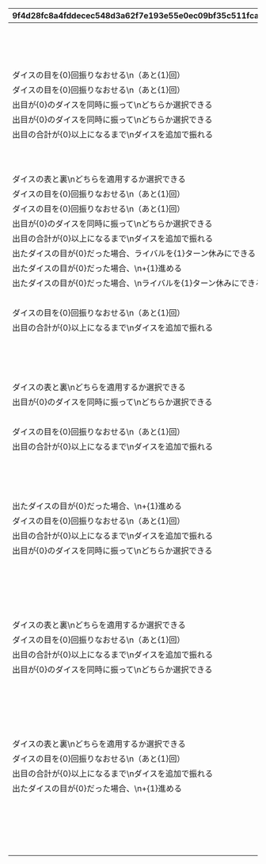 |9f4d28fc8a4fddecec548d3a62f7e193e55e0ec09bf35c511fca374b75ade0d8|d81b0da300322d8246b801ec55c473c9809b197b42f1eb2c26b34a3ab8647189|db3d3e04750a76ec03b0f09407f0a6f7f885d2da4f8c7593bd7ac2a7c7df8497|3b4a67d6bed35877254a78f7481ec08c7f5f4b62ae16b7c400591814db207c7b|72e8c3b5ac91561d24476ce7f765be4271e5e031da2cd57211eb9a46d85a90a2|feebeeb1c626cb354dccd4d8bf9308cb2fb9a13c4c9e4229b4f5888c1ad7252f|3ecb02dd48fcf3299c449d69b286fdc085d9f43430221dc9c0ec0d5627d92fe1|f7a248c60b5ca3da796556727d1862b62bd7160506042415fdbc66d784a7fce3|5bf7c0a244c3507670d5748500749ff8f73beeca6b51edf066059df38f3f3ef1|afb8d04b9348982dc3ecadd32388e88034304e3c1e4b39e342249242e919b990|
| --- | --- | --- | --- | --- | --- | --- | --- | --- | --- |
||0||ライラエル|126501|10001|1|1001|1|最大50％割引確定のショップを開く（1品100％割引あり）|
||0||モニカ|105301|10001|2|1002|2|最大1000マイルを入手する|
||0||クローチェ|126401|1|3|1003|1|料理を{0}つ入手する|
|ダイスの目を{0}回振りなおせる\n（あと{1}回）|0|ダイスの目を{0}回振りなおせる\n振りなおせない場合、マイルを入手する|マツリ|100501|1|4|1004|3|ダイスの目を{0}回振りなおせる|
|ダイスの目を{0}回振りなおせる\n（あと{1}回）|0|ダイスの目を{0}回振りなおせる\n振りなおせない場合、マイルを入手する|ナナカ|101301|2|4|1005|2|ダイスの目を{0}回振りなおせる|
|出目が{0}のダイスを同時に振って\nどちらか選択できる|0||マコト|104301|4|5|1006|2|出目が{0}のダイスを同時に振って\nどちらか選択できる|
|出目が{0}のダイスを同時に振って\nどちらか選択できる|0||エリコ|102701|3|5|1007|3|出目が{0}のダイスを同時に振って\nどちらか選択できる|
|出目の合計が{0}以上になるまで\nダイスを追加で振れる|0||アンナ|100901|7|6|1008|1|出目の合計が{0}以上になるまで\nダイスを追加で振れる|
||0||ミツキ|105101|10001|1|1009|1|最大50％割引確定のショップを開く（1品100％割引あり）|
||0||イオ|101801|10001|2|1010|2|最大1000マイルを入手する|
|ダイスの表と裏\nどちらを適用するか選択できる|0||ネフィ＝ネラ|129701|0|8|1011|2|ダイスの表と裏\nどちらを適用するか選択できる|
|ダイスの目を{0}回振りなおせる\n（あと{1}回）|0|ダイスの目を{0}回振りなおせる\n振りなおせない場合、マイルを入手する|スズナ|101601|1|4|1012|3|ダイスの目を{0}回振りなおせる|
|ダイスの目を{0}回振りなおせる\n（あと{1}回）|0|ダイスの目を{0}回振りなおせる\n振りなおせない場合、マイルを入手する|ルカ|105601|2|4|1013|2|ダイスの目を{0}回振りなおせる|
|出目が{0}のダイスを同時に振って\nどちらか選択できる|0||ミミ|102001|3|5|1014|3|出目が{0}のダイスを同時に振って\nどちらか選択できる|
|出目の合計が{0}以上になるまで\nダイスを追加で振れる|0||アネモネ|129601|7|6|1015|1|出目の合計が{0}以上になるまで\nダイスを追加で振れる|
|出たダイスの目が{0}だった場合、ライバルを{1}ターン休みにできる|1||ミソギ|100401|1|10|1016|2|出たダイスの目が{0}だった場合、\nライバルを{1}ターン休みにできる|
|出たダイスの目が{0}だった場合、\n+{1}進める|1||リンド|127701|2|13|1017|3|出たダイスの目が{0}だった場合、\n+{1}進める|
|出たダイスの目が{0}だった場合、\nライバルを{1}ターン休みにできる|1||ヴルム|127801|1|10|1018|2|出たダイスの目が{0}だった場合、\nライバルを{1}ターン休みにできる|
||0||ミフユ|104801|10001|1|1019|1|最大50％割引確定のショップを開く（1品100％割引あり）|
|ダイスの目を{0}回振りなおせる\n（あと{1}回）|0|ダイスの目を{0}回振りなおせる\n振りなおせない場合、マイルを入手する|ジュン|104701|2|4|1020|2|ダイスの目を{0}回振りなおせる|
|出目の合計が{0}以上になるまで\nダイスを追加で振れる|0||ミサキ|105001|7|6|1021|1|出目の合計が{0}以上になるまで\nダイスを追加で振れる|
||0||アキノ|103201|10002|2|1022|1|最大2000マイルを入手する|
||0||クルル|130901|1|12|1023|1|福引券を{0}枚入手する|
||0||スズメ|102501|1|3|1024|1|料理を{0}つ入手する|
|ダイスの表と裏\nどちらを適用するか選択できる|0||ユキ|100801|0|8|1025|2|ダイスの表と裏\nどちらを適用するか選択できる|
|出目が{0}のダイスを同時に振って\nどちらか選択できる|0||ネア|123301|4|5|1026|2|出目が{0}のダイスを同時に振って\nどちらか選択できる|
||0||タマキ|104601|10001|1|1027|1|最大50％割引確定のショップを開く（1品100％割引あり）|
|ダイスの目を{0}回振りなおせる\n（あと{1}回）|0|ダイスの目を{0}回振りなおせる\n振りなおせない場合、マイルを入手する|ランファ|118101|2|4|1028|2|ダイスの目を{0}回振りなおせる|
|出目の合計が{0}以上になるまで\nダイスを追加で振れる|0||ユカリ|103401|7|6|1029|1|出目の合計が{0}以上になるまで\nダイスを追加で振れる|
||0||クレジッタ|118001|10002|2|1030|1|最大2000マイルを入手する|
||0||サレン|102801|1|12|1031|1|福引券を{0}枚入手する|
||0||ユイ|100201|1|3|1032|1|料理を{0}つ入手する|
|出たダイスの目が{0}だった場合、\n+{1}進める|1||ハツネ|101201|1|13|1033|3|出たダイスの目が{0}だった場合、\n+{1}進める|
|ダイスの目を{0}回振りなおせる\n（あと{1}回）|0|ダイスの目を{0}回振りなおせる\n振りなおせない場合、マイルを入手する|ミソラ|118201|1|4|1034|3|ダイスの目を{0}回振りなおせる|
|出目の合計が{0}以上になるまで\nダイスを追加で振れる|0||ムイミ|106101|7|6|1035|1|出目の合計が{0}以上になるまで\nダイスを追加で振れる|
|出目が{0}のダイスを同時に振って\nどちらか選択できる|0||シノブ|103101|4|5|1036|2|出目が{0}のダイスを同時に振って\nどちらか選択できる|
||0||マヒル|103301|10001|1|1037|1|最大50％割引確定のショップを開く（1品100％割引あり）|
||0||キョウカ|103601|10002|2|1038|1|最大2000マイルを入手する|
||0||グレイス|133001|1|12|1039|1|福引券を{0}枚入手する|
||0||ヴァイオレット|133101|1|3|1040|1|料理を{0}つ入手する|
|ダイスの表と裏\nどちらを適用するか選択できる|0||ラビリスタ|106801|0|8|1041|2|ダイスの表と裏\nどちらを適用するか選択できる|
|ダイスの目を{0}回振りなおせる\n（あと{1}回）|0|ダイスの目を{0}回振りなおせる\n振りなおせない場合、マイルを入手する|クリスティーナ|107101|1|4|1042|3|ダイスの目を{0}回振りなおせる|
|出目の合計が{0}以上になるまで\nダイスを追加で振れる|0||ネネカ|107001|7|6|1043|1|出目の合計が{0}以上になるまで\nダイスを追加で振れる|
|出目が{0}のダイスを同時に振って\nどちらか選択できる|0||カヤ|106501|4|5|1044|2|出目が{0}のダイスを同時に振って\nどちらか選択できる|
||0||ユニ|111001|10001|1|1045|1|最大50％割引確定のショップを開く（1品100％割引あり）|
||0||カノン|134901|10002|2|1046|1|最大2000マイルを入手する|
||0||ツムギ|105401|1|12|1047|1|福引券を{0}枚入手する|
||0||ホウオウ|134701|1|3|1048|1|料理を{0}つ入手する|
|ダイスの表と裏\nどちらを適用するか選択できる|0||ヒヨリ|100101|0|8|1049|2|ダイスの表と裏\nどちらを適用するか選択できる|
|ダイスの目を{0}回振りなおせる\n（あと{1}回）|0|ダイスの目を{0}回振りなおせる\n振りなおせない場合、マイルを入手する|ミヤコ|100701|1|4|1050|3|ダイスの目を{0}回振りなおせる|
|出目の合計が{0}以上になるまで\nダイスを追加で振れる|0||ニノン|103001|7|6|1051|1|出目の合計が{0}以上になるまで\nダイスを追加で振れる|
|出たダイスの目が{0}だった場合、\n+{1}進める|1||カスミ|101401|2|13|1052|3|出たダイスの目が{0}だった場合、\n+{1}進める|
||0||サツキ|135901|10001|1|1053|1|最大50％割引確定のショップを開く（1品100％割引あり）|
||0||リン|102601|10002|2|1054|1|最大2000マイルを入手する|
||0||イロハ|132401|1|12|1055|1|福引券を{0}枚入手する|
||0||ユキノ|135801|1|3|1056|1|料理を{0}つ入手する|